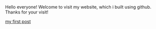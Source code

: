 Hello everyone! Welcome to visit my website, which i built using github.
Thanks for your visit!

[my first post](_post/2022-07-28-first-post.md)
